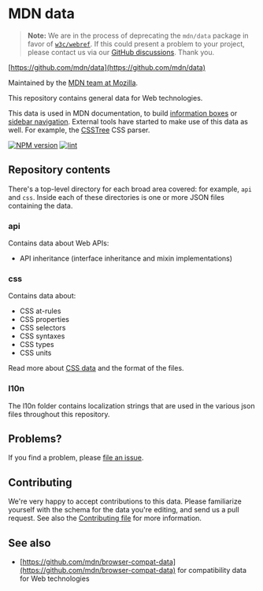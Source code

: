 # MDN data

> **Note:** We are in the process of deprecating the `mdn/data` package in favor
> of [`w3c/webref`](https://github.com/w3c/webref). If this could present a
> problem to your project, please contact us via our
> [GitHub discussions](https://github.com/mdn/mdn-community/discussions/categories/platform).
> Thank you.

[https://github.com/mdn/data](https://github.com/mdn/data)

Maintained by the [MDN team at Mozilla](https://wiki.mozilla.org/MDN).

This repository contains general data for Web technologies.

This data is used in MDN documentation, to build
[information boxes](https://developer.mozilla.org/en-US/docs/Web/CSS/background)
or
[sidebar navigation](https://developer.mozilla.org/en-US/docs/Web/API/Window).
External tools have started to make use of this data as well. For example, the
[CSSTree](https://github.com/csstree/csstree/) CSS parser.

[![NPM version](https://img.shields.io/npm/v/mdn-data.svg)](https://www.npmjs.com/package/mdn-data)
[![lint](https://github.com/mdn/data/actions/workflows/lint.yml/badge.svg)](https://github.com/mdn/data/actions/workflows/lint.yml)

## Repository contents

There's a top-level directory for each broad area covered: for example, `api`
and `css`. Inside each of these directories is one or more JSON files containing
the data.

### api

Contains data about Web APIs:

- API inheritance (interface inheritance and mixin implementations)

### css

Contains data about:

- CSS at-rules
- CSS properties
- CSS selectors
- CSS syntaxes
- CSS types
- CSS units

Read more about
[CSS data](https://github.com/mdn/data/blob/master/css/readme.md) and the format
of the files.

### l10n

The l10n folder contains localization strings that are used in the various json
files throughout this repository.

## Problems?

If you find a problem, please
[file an issue](https://github.com/mdn/data/issues/new).

## Contributing

We're very happy to accept contributions to this data. Please familiarize
yourself with the schema for the data you're editing, and send us a pull
request. See also the
[Contributing file](https://github.com/mdn/data/blob/master/CONTRIBUTING.md) for
more information.

## See also

- [https://github.com/mdn/browser-compat-data](https://github.com/mdn/browser-compat-data)
  for compatibility data for Web technologies
